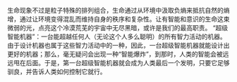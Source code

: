 生命现象不过是粒子特殊的排列组合，生命通过从环境中汲取负熵来抵抗自然的熵增，通过让环境变得混乱而维持自身的秩序和复杂性。让有智能和意识的生命这束微弱的光，点亮这个冷漠荒芜的宇宙中无尽黑暗，或许是我们的最高职责。	“超级智能机器”：一台能超越任何人（无论这个人多么聪明）的所有智力活动的机器。由于设计机器也属于这些智力活动中的一种，因此，一台超级智能机器就能设计出更好的机器；那么，毫无疑问会出现一种“智能爆炸”，到那时，人类的智能会被远远甩在后面。于是，第一台超级智能机器就会成为人类最后一个发明，只要它足够驯良，并告诉人类如何控制它就行。
